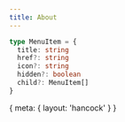 ```yaml
---
title: About
---
```


```ts
type MenuItem = {
  title: string
  href?: string
  icon?: string
  hidden?: boolean
  child?: MenuItem[]
}
```
<route>
{
  meta: {
    layout: 'hancock'
  }
}
</route>
